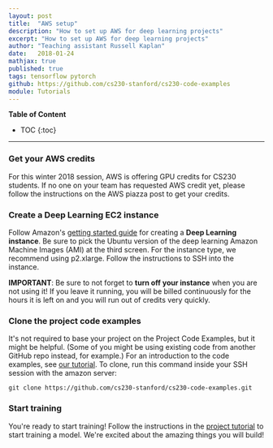 ```yaml
---
layout: post
title:  "AWS setup"
description: "How to set up AWS for deep learning projects"
excerpt: "How to set up AWS for deep learning projects"
author: "Teaching assistant Russell Kaplan"
date:   2018-01-24
mathjax: true
published: true
tags: tensorflow pytorch
github: https://github.com/cs230-stanford/cs230-code-examples
module: Tutorials
---
```


__Table of Content__

* TOC
{:toc}


---

### Get your AWS credits

For this winter 2018 session, AWS is offering GPU credits for CS230 students. If no one on your team has requested AWS credit yet, please follow the instructions on the AWS piazza post to get your credits.

### Create a Deep Learning EC2 instance

Follow Amazon's [getting started guide][aws-tutorial] for creating a __Deep Learning instance__. Be sure to pick the Ubuntu version of the deep learning Amazon Machine Images (AMI) at the third screen. For the instance type, we recommend using p2.xlarge. Follow the instructions to SSH into the instance.

**IMPORTANT**: Be sure to not forget to **turn off your instance** when you are not using it! If you leave it running, you will be billed continuously for the hours it is left on and you will run out of credits very quickly.

<!-- TODO: May need a section on how to set up an EBS volume -->

### Clone the project code examples

It's not required to base your project on the Project Code Examples, but it might be helpful. (Some of you might be using existing code from another GitHub repo instead, for example.)
For an introduction to the code examples, see [our tutorial][post-1]. To clone, run this command inside your SSH session with the amazon server:
```
git clone https://github.com/cs230-stanford/cs230-code-examples.git
```


### Start training

You're ready to start training! Follow the instructions in the [project tutorial][post-1] to start training a model. We're excited about the amazing things you will build!


<!-- Links -->
[post-1]: https://cs230-stanford.github.io/project-code-examples.html
[aws-tutorial]: https://aws.amazon.com/blogs/machine-learning/get-started-with-deep-learning-using-the-aws-deep-learning-ami/
